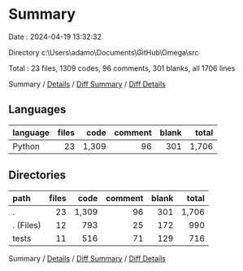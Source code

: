 # Summary

Date : 2024-04-19 13:32:32

Directory c:\\Users\\adamo\\Documents\\GitHub\\Omega\\src

Total : 23 files,  1309 codes, 96 comments, 301 blanks, all 1706 lines

Summary / [Details](details.md) / [Diff Summary](diff.md) / [Diff Details](diff-details.md)

## Languages
| language | files | code | comment | blank | total |
| :--- | ---: | ---: | ---: | ---: | ---: |
| Python | 23 | 1,309 | 96 | 301 | 1,706 |

## Directories
| path | files | code | comment | blank | total |
| :--- | ---: | ---: | ---: | ---: | ---: |
| . | 23 | 1,309 | 96 | 301 | 1,706 |
| . (Files) | 12 | 793 | 25 | 172 | 990 |
| tests | 11 | 516 | 71 | 129 | 716 |

Summary / [Details](details.md) / [Diff Summary](diff.md) / [Diff Details](diff-details.md)